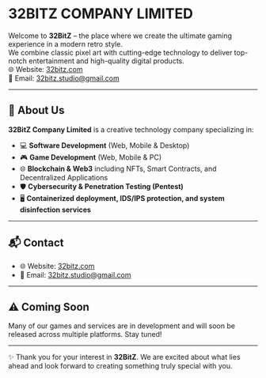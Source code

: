 # 32BITZ COMPANY LIMITED

Welcome to **32BitZ** – the place where we create the ultimate gaming experience in a modern retro style.  
We combine classic pixel art with cutting-edge technology to deliver top-notch entertainment and high-quality digital products.  
🌐 Website: [32bitz.com](https://32bitz.com)  
📧 Email: [32bitz.studio@gmail.com](mailto:32bitz.studio@gmail.com)

---

## 📘 About Us

**32BitZ Company Limited** is a creative technology company specializing in:

- 💻 **Software Development** (Web, Mobile & Desktop)  
- 🎮 **Game Development** (Web, Mobile & PC)  
- 🌐 **Blockchain & Web3** including NFTs, Smart Contracts, and Decentralized Applications  
- 🛡️ **Cybersecurity & Penetration Testing (Pentest)**  
- 🖥️ **Containerized deployment, IDS/IPS protection, and system disinfection services**  

---

## 📬 Contact

- 🌐 Website: [32bitz.com](https://32bitz.com)  
- 📧 Email: [32bitz.studio@gmail.com](mailto:32bitz.studio@gmail.com)

---

## ⚠️ Coming Soon

Many of our games and services are in development and will soon be released across multiple platforms. Stay tuned!

---

✨ Thank you for your interest in **32BitZ**. We are excited about what lies ahead and look forward to creating something truly special with you.
